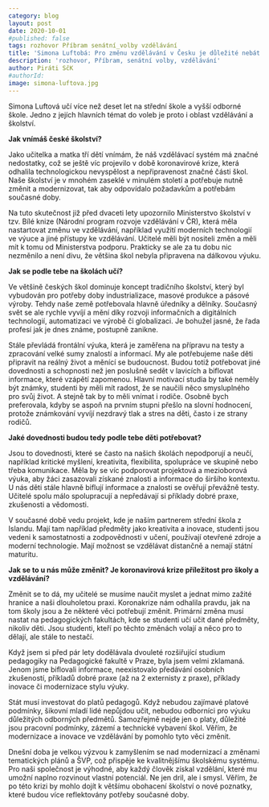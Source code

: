 ```yaml
---
category: blog
layout: post
date: 2020-10-01
#published: false
tags: rozhovor Příbram senátní_volby vzdělávání 
title: 'Simona Luftobá: Pro změnu vzdělávání v Česku je důležité nebát se myslet a jednat mimo zažité hranice'
description: 'rozhovor, Příbram, senátní volby, vzdělávání' 
author: Piráti SčK
#authorId: 
image: simona-luftova.jpg
---
```


Simona Luftová učí více než deset let na střední škole a vyšší odborné škole. Jedno z jejích hlavních témat do voleb je proto i oblast vzdělávání a školství. 

**Jak vnímáš české školství?**

Jako učitelka a matka tří dětí vnímám, že náš vzdělávací systém má značné nedostatky, což se ještě víc projevilo v době koronavirové krize, která odhalila technologickou nevyspělost a nepřipravenost značné části škol. Naše školství je v mnohém zaseklé v minulém století a potřebuje nutně změnit a modernizovat, tak aby odpovídalo požadavkům a potřebám současné doby.

Na tuto skutečnost již před dvaceti lety upozornilo Ministerstvo školství v tzv. Bílé knize (Národní program rozvoje vzdělávání v ČR), která měla nastartovat změnu ve vzdělávání, například využití moderních technologií ve výuce a jiné přístupy ke vzdělávání. Učitelé měli být nositeli změn a měli mít k tomu od Ministerstva podporu. Prakticky se ale za tu dobu nic nezměnilo a není divu, že většina škol nebyla připravena na dálkovou výuku.

**Jak se podle tebe na školách učí?**

Ve většině českých škol dominuje koncept tradičního školství, který byl vybudován pro potřeby doby industrializace, masové produkce a pásové výroby. Tehdy naše země potřebovala hlavně úředníky a dělníky. Současný svět se ale rychle vyvíjí a mění díky rozvoji informačních a digitálních technologií, automatizaci ve výrobě či globalizaci. Je bohužel jasné, že řada profesí jak je dnes známe, postupně zanikne.  

Stále převládá frontální výuka, která je zaměřena na přípravu na testy a zpracování velké sumy znalostí a informací. My ale potřebujeme naše děti připravit na reálný život a měnící se budoucnost. Budou totiž potřebovat jiné dovednosti a schopnosti než jen poslušně sedět v lavicích a biflovat informace, které vzápětí zapomenou. Hlavní motivací studia by také neměly být známky, studenti by měli mít radost, že se naučili něco smysluplného pro svůj život. A stejně tak by to měli vnímat i rodiče. Osobně bych preferovala, kdyby se aspoň na prvním stupni přešlo na slovní hodnocení, protože známkování vyvíjí nezdravý tlak a stres na děti, často i ze strany rodičů.

**Jaké dovednosti budou tedy podle tebe děti potřebovat?** 

Jsou to dovednosti, které se často na našich školách nepodporují a neučí, například kritické myšlení, kreativita, flexibilita, spolupráce ve skupině nebo třeba komunikace. Měla by se víc podporovat projektová a mezioborová výuka, aby žáci zasazovali získané znalosti a informace do širšího kontextu. U nás děti stále hlavně biflují informace a znalosti se ověřují převážně testy. Učitelé spolu málo spolupracují a nepředávají si příklady dobré praxe, zkušenosti a vědomosti.

V současné době vedu projekt, kde je naším partnerem střední škola z Islandu. Mají tam například předměty jako kreativita a inovace, studenti jsou vedeni k samostatnosti a zodpovědnosti v učení, používají otevřené zdroje a moderní technologie. Mají možnost se vzdělávat distančně a nemají státní maturitu. 

**Jak se to u nás může změnit? Je koronavirová krize příležitost pro školy a vzdělávání?**

Změnit se to dá, my učitelé se musíme naučit myslet a jednat mimo zažité hranice a naši dlouholetou praxi. Koronakrize nám odhalila pravdu, jak na tom školy jsou a že některé věci potřebují změnit. Primární změna musí nastat na pedagogických fakultách, kde se studenti učí učit dané předměty, nikoliv děti. Jsou studenti, kteří po těchto změnách volají a něco pro to dělají, ale stále to nestačí.

Když jsem si před pár lety dodělávala dvouleté rozšiřující studium pedagogiky na Pedagogické fakultě v Praze, byla jsem velmi zklamaná. Jenom jsme biflovali informace, neexistovalo předávání osobních zkušeností, příkladů dobré praxe (až na 2 externisty z praxe), příklady inovace či modernizace stylu výuky. 

Stát musí investovat do platů pedagogů. Když nebudou zajímavé platové podmínky, šikovní mladí lidé nepůjdou učit, nebudou odborníci pro výuku důležitých odborných předmětů. Samozřejmě nejde jen o platy, důležité jsou pracovní podmínky, zázemí a technické vybavení škol. Věřím, že modernizace a inovace ve vzdělávání by pomohlo tyto věci změnit. 

Dnešní doba je velkou výzvou k zamyšlením se nad modernizací a změnami tematických plánů a ŠVP, což přispěje ke kvalitnějšímu školskému systému. Pro naši společnost je výhodné, aby každý člověk získal vzdělání, které mu umožní naplno rozvinout vlastní potenciál. Ne jen dril, ale i smysl. Věřím, že po této krizi by mohlo dojít k většímu obohacení školství o nové poznatky, které budou více reflektovány potřeby současné doby.


